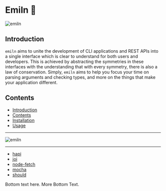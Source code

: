 # <a name="emiln"></a>Emiln 🦋

![emiln](https://raw.githubusercontent.com/mithrayls/emiln/master/emiln.svg?sanitize=true)

## Introduction

`emiln` aims to unite the development of CLI applications and REST APIs into a single interface which is clear to understand for both users and developers. This is achieved by abstracting the symmetries in these interfaces with the understanding that with every symmetry, there is also a law of conservation. Simply, `emiln` aims to help you focus your time on parsing arguments and checking types, and more on the things that make your application different.

## Contents

-   [Introduction](#introduction)
-   [Contents](#contents)
-   [Installation](#installation)
-   [Usage](#usage)

---

![emiln](https://raw.githubusercontent.com/mithrayls/emiln/master/reflection.jpeg)

---

-   [hapi][]
-   [joi][]
-   [node-fetch][fetch]
-   [mocha][]
-   [should][]

Bottom text here. More Bottom Text.

[hapi]: https://hapi.dev/ 'hapi: Web and services application framework'
[joi]: https://github.com/hapijs/joi 'joi: Schema description language and data validator for JavaScript'
[fetch]: https://npmjs.com/package/node-fetch
[mocha]: https://www.npmjs.com/package/mocha
[should]: https://www.npmjs.com/package/should

<!--
## Installation

```shell
yarn add emiln

# or

npm i emiln
```
## Usage

There are two steps to using this tool.

1. Using the `cligen` module
2. Writing a json or yaml file that defines your own API

### Using the bdd-cligen module

This is the main executable and should be placed in the `./bin` directory of your node project. The variable `program` is a [commander](https://www.npmjs.com/package/commander) object. It will make all functions in the `exec_path` callable with `your_app_name subcommand function_name --option_with_no_param --option_with_param icecream`

```javascript
#!/usr/bin/env node

const cligen = require('cligen')

const api = [
    {
        spec_path: './spec/api.yml',
        exec_path: './lib',
        subcommand: ''
    },
    {
        spec_path: './spec/sub1.yml',
        exec_path: './lib/subpath1',
        subcommand: 'subcommand1'
    },
    {
        spec_path: './spec/subcommand2.yml',
        exec_path: './lib/another_subpath2',
        subcommand: 'subcommand2'
    }
]

cligen(api).then(program => {
    program.parse(process.argv)
})
```

### Writing a yaml file

```yaml
testFunc:
    name: 'testFunc'
    description: 'Should load spec from file'
    func_name: 'testFunc'
    params_user:
        - name: message
          type: string
          default: 'Hello :)'
    params_internal:
        - name:
          type:
          default:
```


-->
